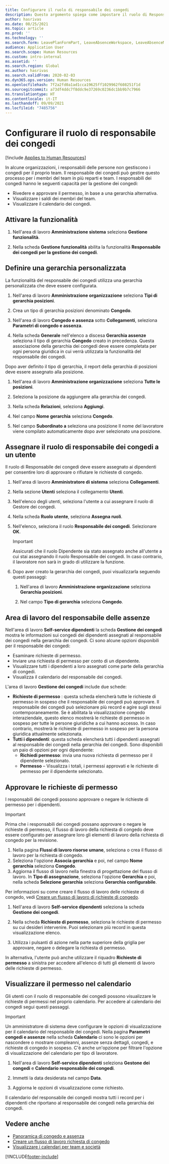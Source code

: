 ```yaml
---
title: Configurare il ruolo di responsabile dei congedi
description: Questo argomento spiega come impostare il ruolo di Responsabile dei congedi per la gestione dei congedi dei dipendenti.
author: hasrivas
ms.date: 08/25/2021
ms.topic: article
ms.prod: ''
ms.technology: ''
ms.search.form: LeavePlanFormPart, LeaveAbsenceWorkspace, LeaveAbsenceManager
audience: Application User
ms.search.scope: Human Resources
ms.custom: intro-internal
ms.assetid: ''
ms.search.region: Global
ms.author: hasrivas
ms.search.validFrom: 2020-02-03
ms.dyn365.ops.version: Human Resources
ms.openlocfilehash: 7f2a2fd0a1ad1cca19625ff1029962f608251f1d
ms.sourcegitcommit: a73df4ddc7f8ddc9e37269c0236dc1bb9b7c7966
ms.translationtype: HT
ms.contentlocale: it-IT
ms.lasthandoff: 09/09/2021
ms.locfileid: "7485756"
---
```

# <a name="configure-the-absence-manager-role"></a>Configurare il ruolo di responsabile dei congedi

[!include [Applies to Human Resources](../includes/applies-to-hr.md)]

In alcune organizzazioni, i responsabili delle persone non gestiscono i congedi per il proprio team. Il responsabile dei congedi può gestire questo processo per i membri del team in più reparti e team. I responsabili dei congedi hanno le seguenti capacità per la gestione dei congedi:

- Rivedere e approvare il permesso, in base a una gerarchia alternativa.
- Visualizzare i saldi dei membri del team.
- Visualizzare il calendario dei congedi.

## <a name="turn-on-the-feature"></a>Attivare la funzionalità

1. Nell'area di lavoro **Amministrazione sistema** seleziona **Gestione funzionalità**.

2. Nella scheda **Gestione funzionalità** abilita la funzionalità **Responsabile dei congedi per la gestione dei congedi**.

## <a name="define-a-custom-hierarchy"></a>Definire una gerarchia personalizzata

La funzionalità del responsabile dei congedi utilizza una gerarchia personalizzata che deve essere configurata.

1. Nell'area di lavoro **Amministrazione organizzazione** seleziona **Tipi di gerarchia posizioni**.

2. Crea un tipo di gerarchia posizioni denominato **Congedo**.

3. Nell'area di lavoro **Congedo e assenza** sotto **Collegamenti**, seleziona **Parametri di congedo e assenza**.

4. Nella scheda **Generale** nell'elenco a discesa **Gerarchia assenze** seleziona il tipo di gerarchia **Congedo** creato in precedenza. Questa associazione della gerarchia dei congedi deve essere completata per ogni persona giuridica in cui verrà utilizzata la funzionalità del responsabile dei congedi.

Dopo aver definito il tipo di gerarchia, il report della gerarchia di posizioni deve essere assegnato alla posizione.

1. Nell'area di lavoro **Amministrazione organizzazione** seleziona **Tutte le posizioni**.

2. Seleziona la posizione da aggiungere alla gerarchia dei congedi.

3. Nella scheda **Relazioni**, seleziona **Aggiungi**.

4. Nel campo **Nome gerarchia** seleziona **Congedo**.

5. Nel campo **Subordinato a** seleziona una posizione Il nome del lavoratore viene compilato automaticamente dopo aver selezionato una posizione.

## <a name="assign-the-absence-manager-role-to-a-user"></a>Assegnare il ruolo di responsabile dei congedi a un utente

Il ruolo di Responsabile dei congedi deve essere assegnato ai dipendenti per consentire loro di approvare o rifiutare le richieste di congedo.

1. Nell'area di lavoro **Amministratore di sistema** seleziona **Collegamenti**.

2. Nella sezione **Utenti** seleziona il collegamento **Utenti**.

3. Nell'elenco degli utenti, seleziona l'utente a cui assegnare il ruolo di Gestore dei congedi.

4. Nella scheda **Ruolo utente**, seleziona **Assegna ruoli**.

5. Nell'elenco, seleziona il ruolo **Responsabile dei congedi**. Selezionare **OK**.

    > [!IMPORTANT]
    > Assicurati che il ruolo Dipendente sia stato assegnato anche all'utente a cui stai assegnando il ruolo Responsabile dei congedi. In caso contrario, il lavoratore non sarà in grado di utilizzare la funzione.

6. Dopo aver creato la gerarchia dei congedi, puoi visualizzarla seguendo questi passaggi:

    1. Nell'area di lavoro **Amministrazione organizzazione** seleziona **Gerarchia posizioni**.
    
    2. Nel campo **Tipo di gerarchia** seleziona **Congedo**.

## <a name="absence-manager-workspace"></a>Area di lavoro del responsabile delle assenze

Nell'area di lavoro **Self-service dipendenti** la scheda **Gestione dei congedi** mostra le informazioni sui congedi dei dipendenti assegnati al responsabile dei congedi nella gerarchia dei congedi. Ci sono alcune opzioni disponibili per il responsabile dei congedi: 
 - Esaminare richieste di permesso.</br>
 - Inviare una richiesta di permesso per conto di un dipendente.</br>
 - Visualizzare tutti i dipendenti a loro assegnati come parte della gerarchia di congedi.</br>
 - Visualizza il calendario del responsabile dei congedi.</br>

L'area di lavoro **Gestione dei congedi** include due schede:
 - **Richieste di permesso** : questa scheda elencherà tutte le richieste di permesso in sospeso che il responsabile dei congedi può approvare. Il responsabile dei congedi può selezionare più record e agire sugli stessi contemporaneamente. Se è abilitata la visualizzazione congedo interaziendale, questo elenco mostrerà le richieste di permesso in sospeso per tutte le persone giuridiche a cui hanno accesso. In caso contrario, mostrerà le richieste di permesso in sospeso per la persona giuridica attualmente selezionata. </br>
 - **Tutti i dipendenti**: questa scheda elencherà tutti i dipendenti assegnati al responsabile dei congedi nella gerarchia dei congedi. Sono disponibili un paio di opzioni per ogni dipendente:
    - **Richiedi permesso**: invia una nuova richiesta di permesso per il dipendente selezionato.</br>
    - **Permesso** – Visualizza i totali, i permessi approvati e le richieste di permesso per il dipendente selezionato.</br>

## <a name="approve-time-off-requests"></a>Approvare le richieste di permesso

I responsabili dei congedi possono approvare o negare le richieste di permesso per i dipendenti. 

> [!IMPORTANT]
> Prima che i responsabili dei congedi possano approvare o negare le richieste di permesso, il flusso di lavoro della richiesta di congedo deve essere configurato per assegnare loro gli elementi di lavoro della richiesta di congedo per la revisione.
>
> 1. Nella pagina **Flussi di lavoro risorse umane**, seleziona o crea il flusso di lavoro per la richiesta di congedo.
> 2. Seleziona l'opzione **Associa gerarchia** e poi, nel campo **Nome gerarchia** seleziona **Congedo**.
> 3. Aggiorna il flusso di lavoro nella finestra di progettazione del flusso di lavoro. In **Tipo di assegnazione**, seleziona l'opzione **Gerarchia** e poi, nella scheda **Selezione gerarchia** seleziona **Gerarchia configurabile**.
>
> Per informazioni su come creare il flusso di lavoro delle richieste di congedo, vedi [Creare un flusso di lavoro di richieste di congedo](hr-leave-and-absence-workflow.md).

1. Nell'area di lavoro **Self-service dipendenti** seleziona la scheda **Gestione dei congedi**.

2. Nella scheda **Richieste di permesso**, seleziona le richieste di permesso su cui desideri intervenire. Puoi selezionare più record in questa visualizzazione elenco.

3. Utilizza i pulsanti di azione nella parte superiore della griglia per approvare, negare o delegare la richiesta di permesso. 

In alternativa, l'utente può anche utilizzare il riquadro **Richieste di permesso** a sinistra per accedere all'elenco di tutti gli elementi di lavoro delle richieste di permesso. 

## <a name="view-time-off-in-the-calendar"></a>Visualizzare il permesso nel calendario

Gli utenti con il ruolo di responsabile dei congedi possono visualizzare le richieste di permessi nel proprio calendario. Per accedere al calendario dei congedi segui questi passaggi.

> [!IMPORTANT]
> Un amministratore di sistema deve configurare le opzioni di visualizzazione per il calendario del responsabile dei congedi. Nella pagina **Parametri congedi e assenze** nella scheda **Calendario** ci sono le opzioni per nascondere o mostrare compleanni, assenze senza dettagli, congedi, e richieste di congedo in sospeso. C'è anche un'opzione per filtrare l'opzione di visualizzazione del calendario per tipo di lavoratore.

1. Nell'area di lavoro **Self-service dipendenti** seleziona **Gestone dei congedi** e **Calendario responsabile dei congedi**.

2. Immetti la data desiderata nel campo **Data**.

3. Aggiorna le opzioni di visualizzazione come richiesto.

Il calendario del responsabile dei congedi mostra tutti i record per i dipendenti che riportano al responsabile dei congedi nella gerarchia dei congedi.

## <a name="see-also"></a>Vedere anche

- [Panoramica di congedo e assenza](hr-leave-and-absence-overview.md)
- [Creare un flusso di lavoro richiesta di congedo](hr-leave-and-absence-workflow.md)
- [Visualizzare i calendari per team e società](hr-employee-self-service-calendar.md)

[!INCLUDE[footer-include](../includes/footer-banner.md)]
